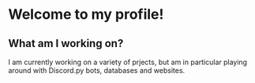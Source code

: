 # Welcome to my profile!
## What am I working on?
I am currently working on a variety of prjects, but am in particular playing around with Discord.py bots, databases and websites.
